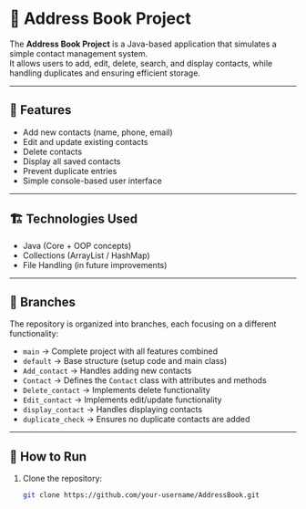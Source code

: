 # 📖 Address Book Project

The **Address Book Project** is a Java-based application that simulates a simple contact management system.  
It allows users to add, edit, delete, search, and display contacts, while handling duplicates and ensuring efficient storage.  

---

## 🚀 Features
- Add new contacts (name, phone, email)
- Edit and update existing contacts
- Delete contacts
- Display all saved contacts
- Prevent duplicate entries
- Simple console-based user interface

---

## 🏗️ Technologies Used
- Java (Core + OOP concepts)
- Collections (ArrayList / HashMap)
- File Handling (in future improvements)

---

## 📂 Branches
The repository is organized into branches, each focusing on a different functionality:

- `main` → Complete project with all features combined  
- `default` → Base structure (setup code and main class)  
- `Add_contact` → Handles adding new contacts  
- `Contact` → Defines the `Contact` class with attributes and methods  
- `Delete_contact` → Implements delete functionality  
- `Edit_contact` → Implements edit/update functionality  
- `display_contact` → Handles displaying contacts  
- `duplicate_check` → Ensures no duplicate contacts are added  

---

## 🏃 How to Run
1. Clone the repository:
   ```bash
   git clone https://github.com/your-username/AddressBook.git
